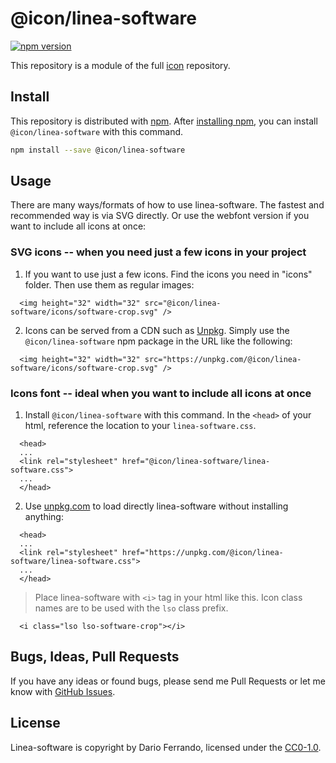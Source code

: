 # @icon/linea-software

[![npm version](https://img.shields.io/npm/v/@icon/linea-software.svg)](https://www.npmjs.org/package/@icon/linea-software)

This repository is a module of the full [icon][icon] repository.

## Install

This repository is distributed with [npm]. After [installing npm][install-npm], you can install `@icon/linea-software` with this command.

```bash
npm install --save @icon/linea-software
```

## Usage

There are many ways/formats of how to use linea-software. The fastest and recommended way is via SVG directly. Or use the webfont version if you want to include all icons at once:

### SVG icons -- when you need just a few icons in your project

  1. If you want to use just a few icons. Find the icons you need in "icons" folder. Then use them as regular images:

```
  <img height="32" width="32" src="@icon/linea-software/icons/software-crop.svg" />
```

  2. Icons can be served from a CDN such as [Unpkg][Unpkg]. Simply use the `@icon/linea-software` npm package in the URL like the following:

```
  <img height="32" width="32" src="https://unpkg.com/@icon/linea-software/icons/software-crop.svg" />
```

### Icons font -- ideal when you want to include all icons at once

  1. Install `@icon/linea-software` with this command. In the `<head>` of your html, reference the location to your `linea-software.css`.

```
  <head>
  ...
  <link rel="stylesheet" href="@icon/linea-software/linea-software.css">
  ...
  </head>
```

  2. Use [unpkg.com][Unpkg] to load directly linea-software without installing anything:

```
  <head>
  ...
  <link rel="stylesheet" href="https://unpkg.com/@icon/linea-software/linea-software.css">
  ...
  </head>
```

> Place linea-software with `<i>` tag in your html like this. Icon class names are to be used with the `lso` class prefix.

```
  <i class="lso lso-software-crop"></i>
```


## Bugs, Ideas, Pull Requests

If you have any ideas or found bugs, please send me Pull Requests or let me know with [GitHub Issues][github issues].

## License

Linea-software is copyright by Dario Ferrando, licensed under the [CC0-1.0][license].

[license]: https://github.com/thecreation/icons/blob/master/modules/linea-software/LICENSE
[icon]: https://github.com/thecreation/icons
[npm]: https://www.npmjs.com/
[install-npm]: https://docs.npmjs.com/getting-started/installing-node
[sass]: http://sass-lang.com/
[github issues]: https://github.com/thecreation/icons/issues
[Unpkg]: https://unpkg.com